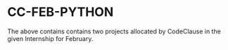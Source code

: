 # CC-FEB-PYTHON
 The above contains contains two projects allocated by CodeClause in the given Internship for February.
